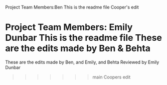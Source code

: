 
Project Team Members:Ben
This is the readme file
Cooper's edit

Project Team Members: Emily Dunbar
This is the readme file
These are the edits made by Ben & Behta
=======
These are the edits made by Ben, and Emily, and Behta
Reviewed by Emily Dunbar
>>>>>>> main
Coopers edit

